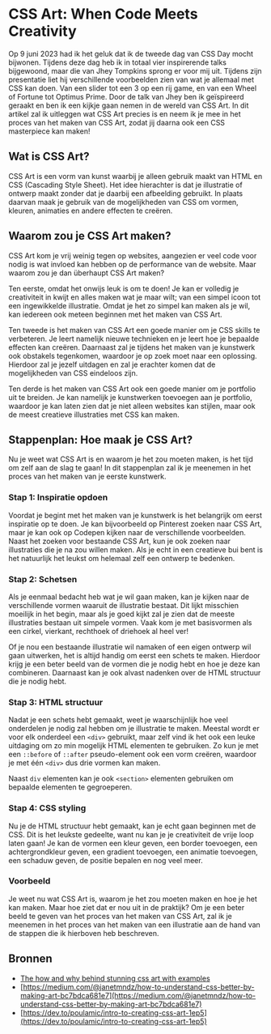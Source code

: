 # CSS Art: When Code Meets Creativity
Op 9 juni 2023 had ik het geluk dat ik de tweede dag van CSS Day mocht bijwonen. Tijdens deze dag heb ik in totaal vier inspirerende talks bijgewoond, maar die van Jhey Tompkins sprong er voor mij uit. Tijdens zijn presentatie liet hij verschillende voorbeelden zien van wat je allemaal met CSS kan doen. Van een slider tot een 3 op een rij game, en van een Wheel of Fortune tot Optimus Prime. Door de talk van Jhey ben ik geïspireerd geraakt en ben ik een kijkje gaan nemen in de wereld van CSS Art. In dit artikel zal ik uitleggen wat CSS Art precies is en neem ik je mee in het proces van het maken van CSS Art, zodat jij daarna ook een CSS masterpiece kan maken!

## Wat is CSS Art?
CSS Art is een vorm van kunst waarbij je alleen gebruik maakt van HTML en CSS (Cascading Style Sheet). Het idee hierachter is dat je illustratie of ontwerp maakt zonder dat je daarbij een afbeelding gebruikt. In plaats daarvan maak je gebruik van de mogelijkheden van CSS om vormen, kleuren, animaties en andere effecten te creëren. 

## Waarom zou je CSS Art maken?
CSS Art kom je vrij weinig tegen op websites, aangezien er veel code voor nodig is wat invloed kan hebben op de performance van de website. Maar waarom zou je dan überhaupt CSS Art maken? 

Ten eerste, omdat het onwijs leuk is om te doen! Je kan er volledig je creativiteit in kwijt en alles maken wat je maar wilt; van een simpel icoon tot een ingewikkelde illustratie. Omdat je het zo simpel kan maken als je wil, kan iedereen ook meteen beginnen met het maken van CSS Art.

Ten tweede is het maken van CSS Art een goede manier om je CSS skills te verbeteren. Je leert namelijk nieuwe technieken en je leert hoe je bepaalde effecten kan creëren. Daarnaast zal je tijdens het maken van je kunstwerk ook obstakels tegenkomen, waardoor je op zoek moet naar een oplossing. Hierdoor zal je jezelf uitdagen en zal je erachter komen dat de mogelijkheden van CSS eindeloos zijn.

Ten derde is het maken van CSS Art ook een goede manier om je portfolio uit te breiden. Je kan namelijk je kunstwerken toevoegen aan je portfolio, waardoor je kan laten zien dat je niet alleen websites kan stijlen, maar ook de meest creatieve illustraties met CSS kan maken.


## Stappenplan: Hoe maak je CSS Art?
Nu je weet wat CSS Art is en waarom je het zou moeten maken, is het tijd om zelf aan de slag te gaan! In dit stappenplan zal ik je meenemen in het proces van het maken van je eerste kunstwerk.

### Stap 1: Inspiratie opdoen
Voordat je begint met het maken van je kunstwerk is het belangrijk om eerst inspiratie op te doen. Je kan bijvoorbeeld op Pinterest zoeken naar CSS Art, maar je kan ook op Codepen kijken naar de verschillende voorbeelden. Naast het zoeken voor bestaande CSS Art, kun je ook zoeken naar illustraties die je na zou willen maken. Als je echt in een creatieve bui bent is het natuurlijk het leukst om helemaal zelf een ontwerp te bedenken.

### Stap 2: Schetsen
Als je eenmaal bedacht heb wat je wil gaan maken, kan je kijken naar de verschillende vormen waaruit de illustratie bestaat. Dit lijkt misschien moeilijk in het begin, maar als je goed kijkt zal je zien dat de meeste illustraties bestaan uit simpele vormen. Vaak kom je met basisvormen als een cirkel, vierkant, rechthoek of driehoek al heel ver!

Of je nou een bestaande illustratie wil namaken of een eigen ontwerp wil gaan uitwerken, het is altijd handig om eerst een schets te maken. Hierdoor krijg je een beter beeld van de vormen die je nodig hebt en hoe je deze kan combineren. Daarnaast kan je ook alvast nadenken over de HTML structuur die je nodig hebt.

### Stap 3: HTML structuur
Nadat je een schets hebt gemaakt, weet je waarschijnlijk hoe veel onderdelen je nodig zal hebben om je illustratie te maken. Meestal wordt er voor elk onderdeel een `<div>` gebruikt, maar zelf vind ik het ook een leuke uitdaging om zo min mogelijk HTML elementen te gebruiken. Zo kun je met een `::before` of `::after` pseudo-element ook een vorm creëren, waardoor je met één `<div>` dus drie vormen kan maken.

Naast `div` elementen kan je ook `<section>` elementen gebruiken om bepaalde elementen te gegroeperen.


### Stap 4: CSS styling
Nu je de HTML structuur hebt gemaakt, kan je echt gaan beginnen met de CSS. Dit is het leukste gedeelte, want nu kan je je creativiteit de vrije loop laten gaan! Je kan de vormen een kleur geven, een border toevoegen, een achtergrondkleur geven, een gradient toevoegen, een animatie toevoegen, een schaduw geven, de positie bepalen en nog veel meer. 


### Voorbeeld
Je weet nu wat CSS Art is, waarom je het zou moeten maken en hoe je het kan maken. Maar hoe ziet dat er nou uit in de praktijk? Om je een beter beeld te geven van het proces van het maken van CSS Art, zal ik je meenemen in het proces van het maken van een illustratie aan de hand van de stappen die ik hierboven heb beschreven.



## Bronnen
* [The how and why behind stunning css art with examples](https://tripleten.com/blog/posts/the-how-and-why-behind-stunning-css-art-with-examples)
* [https://medium.com/@janetmndz/how-to-understand-css-better-by-making-art-bc7bdca681e7](https://medium.com/@janetmndz/how-to-understand-css-better-by-making-art-bc7bdca681e7)
* [https://dev.to/poulamic/intro-to-creating-css-art-1ep5](https://dev.to/poulamic/intro-to-creating-css-art-1ep5)